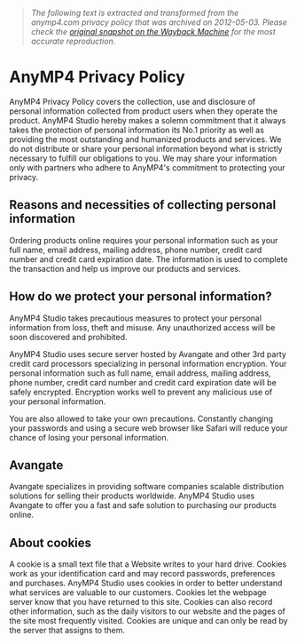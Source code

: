 > *The following text is extracted and transformed from the anymp4.com privacy policy that was archived on 2012-05-03. Please check the [original snapshot on the Wayback Machine](https://web.archive.org/web/20120503155042id_/http%3A//www.anymp4.com/privacy-policy.html) for the most accurate reproduction.*

# AnyMP4 Privacy Policy

AnyMP4 Privacy Policy covers the collection, use and disclosure of personal information collected from product users when they operate the product. AnyMP4 Studio hereby makes a solemn commitment that it always takes the protection of personal information its No.1 priority as well as providing the most outstanding and humanized products and services. We do not distribute or share your personal information beyond what is strictly necessary to fulfill our obligations to you. We may share your information only with partners who adhere to AnyMP4's commitment to protecting your privacy.

## Reasons and necessities of collecting personal information

Ordering products online requires your personal information such as your full name, email address, mailing address, phone number, credit card number and credit card expiration date. The information is used to complete the transaction and help us improve our products and services.

## How do we protect your personal information?

AnyMP4 Studio takes precautious measures to protect your personal information from loss, theft and misuse. Any unauthorized access will be soon discovered and prohibited.

AnyMP4 Studio uses secure server hosted by Avangate and other 3rd party credit card processors specializing in personal information encryption. Your personal information such as full name, email address, mailing address, phone number, credit card number and credit card expiration date will be safely encrypted. Encryption works well to prevent any malicious use of your personal information.

You are also allowed to take your own precautions. Constantly changing your passwords and using a secure web browser like Safari will reduce your chance of losing your personal information.

## Avangate

Avangate specializes in providing software companies scalable distribution solutions for selling their products worldwide. AnyMP4 Studio uses Avangate to offer you a fast and safe solution to purchasing our products online.

## About cookies

A cookie is a small text file that a Website writes to your hard drive. Cookies work as your identification card and may record passwords, preferences and purchases. AnyMP4 Studio uses cookies in order to better understand what services are valuable to our customers. Cookies let the webpage server know that you have returned to this site. Cookies can also record other information, such as the daily visitors to our website and the pages of the site most frequently visited. Cookies are unique and can only be read by the server that assigns to them.
